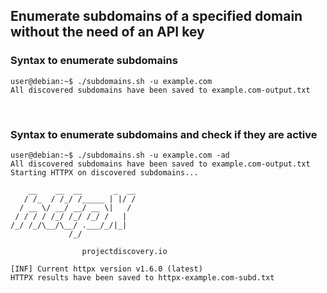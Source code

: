 ## Enumerate subdomains of a specified domain without the need of an API key

### Syntax to enumerate subdomains
```
user@debian:~$ ./subdomains.sh -u example.com
All discovered subdomains have been saved to example.com-output.txt
```
<br/>

### Syntax to enumerate subdomains and check if they are active
```
user@debian:~$ ./subdomains.sh -u example.com -ad
All discovered subdomains have been saved to example.com-output.txt
Starting HTTPX on discovered subdomains...

    __    __  __       _  __
   / /_  / /_/ /_____ | |/ /
  / __ \/ __/ __/ __ \|   /
 / / / / /_/ /_/ /_/ /   |
/_/ /_/\__/\__/ .___/_/|_|
             /_/

                projectdiscovery.io

[INF] Current httpx version v1.6.0 (latest)
HTTPX results have been saved to httpx-example.com-subd.txt
```
